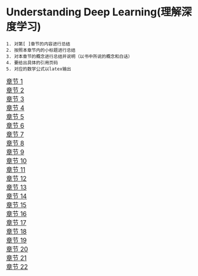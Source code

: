 # Understanding Deep Learning(理解深度学习)
```
1. 对第[ ]章节的内容进行总结
2. 按照本章节内的小标题进行总结
3. 对本章节的概念进行总结并说明（以书中所说的概念和白话）
4. 要给出具体的引用页码
5. 对应的数学公式以latex输出
```
<span style="font-size: larger;">[章节 1](chapter1.md)</span>   
<span style="font-size: larger;">[章节 2](chapter2.md)</span>   
<span style="font-size: larger;">[章节 3](chapter3.md)</span>   
<span style="font-size: larger;">[章节 4](chapter4.md)</span>   
<span style="font-size: larger;">[章节 5](chapter5.md)</span>   
<span style="font-size: larger;">[章节 6](chapter6.md)</span>   
<span style="font-size: larger;">[章节 7](chapter7.md)</span>   
<span style="font-size: larger;">[章节 8](chapter8.md)</span>   
<span style="font-size: larger;">[章节 9](chapter9.md)</span>   
<span style="font-size: larger;">[章节 10](chapter10.md)</span>     
<span style="font-size: larger;">[章节 11](chapter11.md)</span>     
<span style="font-size: larger;">[章节 12](chapter12.md)</span>     
<span style="font-size: larger;">[章节 13](chapter13.md)</span>     
<span style="font-size: larger;">[章节 14](chapter14.md)</span>     
<span style="font-size: larger;">[章节 15](chapter15.md)</span>     
<span style="font-size: larger;">[章节 16](chapter16.md)</span>     
<span style="font-size: larger;">[章节 17](chapter17.md)</span>     
<span style="font-size: larger;">[章节 18](chapter18.md)</span>     
<span style="font-size: larger;">[章节 19](chapter19.md)</span>     
<span style="font-size: larger;">[章节 20](chapter20.md)</span>     
<span style="font-size: larger;">[章节 21](chapter21.md)</span>     
<span style="font-size: larger;">[章节 22](chapter22.md)</span>     